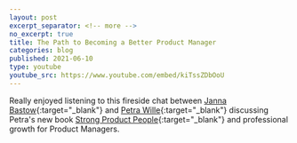 ```yaml
---
layout: post
excerpt_separator: <!-- more -->
no_excerpt: true
title: The Path to Becoming a Better Product Manager
categories: blog
published: 2021-06-10
type: youtube
youtube_src: https://www.youtube.com/embed/kiTssZDbOoU
---
```

Really enjoyed listening to this fireside chat between [Janna Bastow](https://www.linkedin.com/in/jannabastow/){:target="_blank"} and [Petra Wille](https://www.linkedin.com/in/petra-wille-b8b1329/){:target="_blank"} discussing Petra's new book [Strong Product People](https://lnkd.in/eA9SENm){:target="_blank"} and professional growth for Product Managers.

